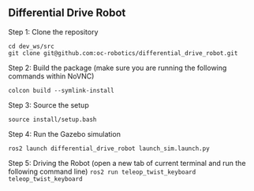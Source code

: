 ## Differential Drive Robot

Step 1: Clone the repository
```
cd dev_ws/src
git clone git@github.com:oc-robotics/differential_drive_robot.git
```
Step 2: Build the package (make sure you are running the following commands within NoVNC)
```
colcon build --symlink-install
```
Step 3: Source the setup
```
source install/setup.bash
```
Step 4: Run the Gazebo simulation
```
ros2 launch differential_drive_robot launch_sim.launch.py
```
Step 5: Driving the Robot (open a new tab of current terminal and run the following command line)
``
ros2 run teleop_twist_keyboard teleop_twist_keyboard
``